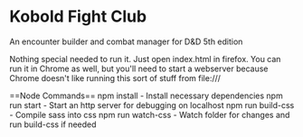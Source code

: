 Kobold Fight Club
=================

An encounter builder and combat manager for D&D 5th edition

Nothing special needed to run it. Just open index.html in firefox. You can run it in Chrome as well, but you'll need to start a webserver because Chrome doesn't like running this sort of stuff from file:///


==Node Commands==
npm install - Install necessary dependencies
npm run start - Start an http server for debugging on localhost
npm run build-css - Compile sass into css
npm run watch-css - Watch folder for changes and run build-css if needed